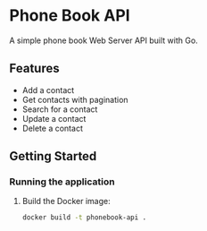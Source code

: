 # Phone Book API

A simple phone book Web Server API built with Go.

## Features
- Add a contact
- Get contacts with pagination
- Search for a contact
- Update a contact
- Delete a contact

## Getting Started

### Running the application

1. Build the Docker image:

   ```bash
   docker build -t phonebook-api .
